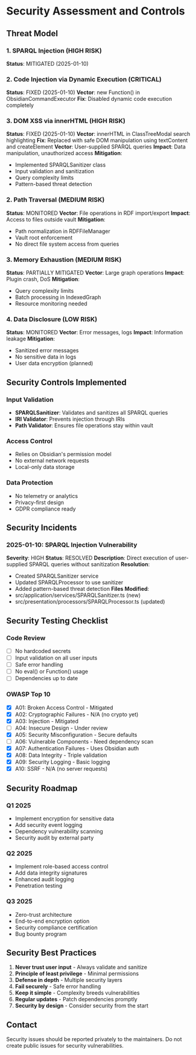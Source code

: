 # Security Assessment and Controls

## Threat Model

### 1. SPARQL Injection (HIGH RISK)
**Status**: MITIGATED (2025-01-10)

### 2. Code Injection via Dynamic Execution (CRITICAL)
**Status**: FIXED (2025-01-10)
**Vector**: new Function() in ObsidianCommandExecutor
**Fix**: Disabled dynamic code execution completely

### 3. DOM XSS via innerHTML (HIGH RISK)  
**Status**: FIXED (2025-01-10)
**Vector**: innerHTML in ClassTreeModal search highlighting
**Fix**: Replaced with safe DOM manipulation using textContent and createElement
**Vector**: User-supplied SPARQL queries
**Impact**: Data manipulation, unauthorized access
**Mitigation**: 
- Implemented SPARQLSanitizer class
- Input validation and sanitization
- Query complexity limits
- Pattern-based threat detection

### 2. Path Traversal (MEDIUM RISK)
**Status**: MONITORED
**Vector**: File operations in RDF import/export
**Impact**: Access to files outside vault
**Mitigation**:
- Path normalization in RDFFileManager
- Vault root enforcement
- No direct file system access from queries

### 3. Memory Exhaustion (MEDIUM RISK)
**Status**: PARTIALLY MITIGATED
**Vector**: Large graph operations
**Impact**: Plugin crash, DoS
**Mitigation**:
- Query complexity limits
- Batch processing in IndexedGraph
- Resource monitoring needed

### 4. Data Disclosure (LOW RISK)
**Status**: MONITORED
**Vector**: Error messages, logs
**Impact**: Information leakage
**Mitigation**:
- Sanitized error messages
- No sensitive data in logs
- User data encryption (planned)

## Security Controls Implemented

### Input Validation
- **SPARQLSanitizer**: Validates and sanitizes all SPARQL queries
- **IRI Validator**: Prevents injection through IRIs
- **Path Validator**: Ensures file operations stay within vault

### Access Control
- Relies on Obsidian's permission model
- No external network requests
- Local-only data storage

### Data Protection
- No telemetry or analytics
- Privacy-first design
- GDPR compliance ready

## Security Incidents

### 2025-01-10: SPARQL Injection Vulnerability
**Severity**: HIGH
**Status**: RESOLVED
**Description**: Direct execution of user-supplied SPARQL queries without sanitization
**Resolution**: 
- Created SPARQLSanitizer service
- Updated SPARQLProcessor to use sanitizer
- Added pattern-based threat detection
**Files Modified**:
- src/application/services/SPARQLSanitizer.ts (new)
- src/presentation/processors/SPARQLProcessor.ts (updated)

## Security Testing Checklist

### Code Review
- [ ] No hardcoded secrets
- [ ] Input validation on all user inputs
- [ ] Safe error handling
- [ ] No eval() or Function() usage
- [ ] Dependencies up to date

### OWASP Top 10
- [x] A01: Broken Access Control - Mitigated
- [x] A02: Cryptographic Failures - N/A (no crypto yet)
- [x] A03: Injection - Mitigated
- [ ] A04: Insecure Design - Under review
- [x] A05: Security Misconfiguration - Secure defaults
- [ ] A06: Vulnerable Components - Need dependency scan
- [x] A07: Authentication Failures - Uses Obsidian auth
- [x] A08: Data Integrity - Triple validation
- [x] A09: Security Logging - Basic logging
- [x] A10: SSRF - N/A (no server requests)

## Security Roadmap

### Q1 2025
- Implement encryption for sensitive data
- Add security event logging
- Dependency vulnerability scanning
- Security audit by external party

### Q2 2025
- Implement role-based access control
- Add data integrity signatures
- Enhanced audit logging
- Penetration testing

### Q3 2025
- Zero-trust architecture
- End-to-end encryption option
- Security compliance certification
- Bug bounty program

## Security Best Practices

1. **Never trust user input** - Always validate and sanitize
2. **Principle of least privilege** - Minimal permissions
3. **Defense in depth** - Multiple security layers
4. **Fail securely** - Safe error handling
5. **Keep it simple** - Complexity breeds vulnerabilities
6. **Regular updates** - Patch dependencies promptly
7. **Security by design** - Consider security from the start

## Contact

Security issues should be reported privately to the maintainers.
Do not create public issues for security vulnerabilities.